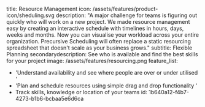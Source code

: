 title: Resource Management
icon: /assets/features/product-icon/sheduling.svg
description: "A major challenge for teams is figuring out quickly who will work on a new project. We made resource management easy by creating an interactive schedule with timelines in hours, days, weeks and months. Now you can visualise your workload across your entire organization. Precursive Scheduling will often replace a static resourcing spreadsheet that doesn't scale as your business grows."
subtitle: Flexible Planning
secondarydescription: See who is available and find the best skills for your project
image: /assets/features/resourcing.png
feature_list:
  - 'Understand availability and see where people are over or under utilised '
  - 'Plan and schedule resources using simple drag and drop functionality '
  - Track skills, knowledge or location of your teams
id: 1b640a12-f4b7-4273-b1b6-bcbaa5e6d6ca
